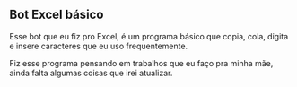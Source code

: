 ## Bot Excel básico

Esse bot que eu fiz pro Excel, é um programa básico que copia, cola, digita e insere caracteres que eu uso frequentemente.

Fiz esse programa pensando em trabalhos que eu faço pra minha mãe, ainda falta algumas coisas que irei atualizar.
